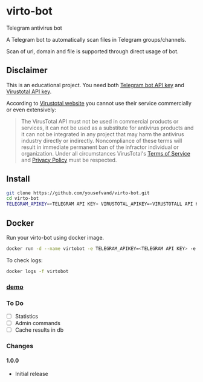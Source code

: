 # virto-bot

Telegram antivirus bot

A Telegram bot to automatically scan files in Telegram groups/channels.

Scan of url, domain and file is supported through direct usage of bot.

## Disclaimer

This is an educational project. You need both [Telegram bot API key](https://t.me/botfather) and [Virustotal API key](https://virustotal.com/).

According to [Virustotal website](https://developers.virustotal.com/v2.0/reference) you cannot use their service commercially or even extensively:

>The VirusTotal API must not be used in commercial products or services, it can not be used as a substitute for antivirus products and it can not be integrated in any project that may harm the antivirus industry directly or indirectly. Noncompliance of these terms will result in immediate permanent ban of the infractor individual or organization. Under all circumstances VirusTotal's [Terms of Service](https://support.virustotal.com/hc/en-us/articles/115002145529-Terms-of-Service) and [Privacy Policy](https://support.virustotal.com/hc/en-us/articles/115002168385-Privacy-Policy) must be respected.

## Install

```bash
git clone https://github.com/yousefvand/virto-bot.git
cd virto-bot
TELEGRAM_APIKEY=<TELEGRAM API KEY> VIRUSTOTAL_APIKEY=<VIRUSTOTALL API KEY> node index.js
```

## Docker

Run your virto-bot using docker image.

```bash
docker run -d --name virtobot -e TELEGRAM_APIKEY=<TELEGRAM API KEY> -e VIRUSTOTAL_APIKEY=<VIRUSTOTALL API KEY> --restart always remisa/virto-bot
```

To check logs:

```bash
docker logs -f virtobot
```

### [demo](https://t.me/virtobot)

### To Do

- [ ] Statistics
- [ ] Admin commands
- [ ] Cache results in db

### Changes

#### **1.0.0**

- Initial release
